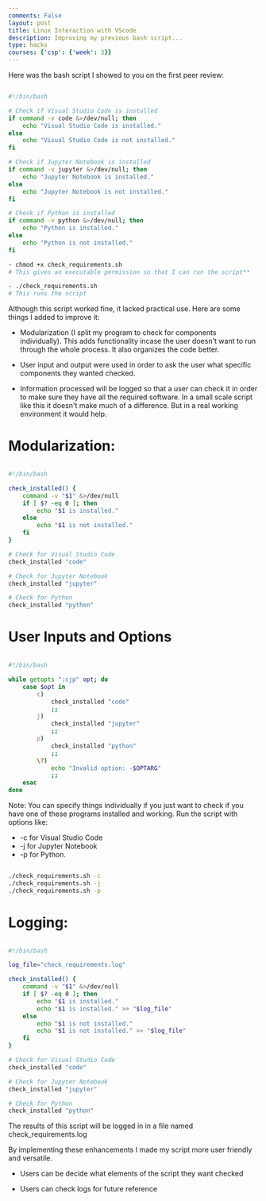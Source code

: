 ```yaml
---
comments: False
layout: post
title: Linux Interaction with VScode
description: Improving my previous bash script... 
type: hacks
courses: {'csp': {'week': 3}}
---
```


Here was the bash script I showed to you on the first peer review:

```bash

#!/bin/bash

# Check if Visual Studio Code is installed
if command -v code &>/dev/null; then
    echo "Visual Studio Code is installed."
else
    echo "Visual Studio Code is not installed."
fi

# Check if Jupyter Notebook is installed
if command -v jupyter &>/dev/null; then
    echo "Jupyter Notebook is installed."
else
    echo "Jupyter Notebook is not installed."
fi

# Check if Python is installed
if command -v python &>/dev/null; then
    echo "Python is installed."
else
    echo "Python is not installed."
fi

- chmod +x check_requirements.sh
# This gives an executable permission so that I can run the script**

- ./check_requirements.sh
# This runs the script
```

Although this script worked fine, it lacked practical use. Here are some things I added to improve it:

- Modularization (I split my program to check for components individually). This adds functionality incase the user doesn't want to run through the whole process. It also organizes the code better.

- User input and output were used in order to ask the user what specific components they wanted checked.

- Information processed will be logged so that a user can check it in order to make sure they have all the required software. In a small scale script like this it doesn't make much of a difference. But in a real working environment it would help. 

# Modularization:

```bash

#!/bin/bash

check_installed() {
    command -v "$1" &>/dev/null
    if [ $? -eq 0 ]; then
        echo "$1 is installed."
    else
        echo "$1 is not installed."
    fi
}

# Check for Visual Studio Code
check_installed "code"

# Check for Jupyter Notebook
check_installed "jupyter"

# Check for Python
check_installed "python"

```

# User Inputs and Options

```bash

#!/bin/bash

while getopts ":cjp" opt; do
    case $opt in
        c)
            check_installed "code"
            ;;
        j)
            check_installed "jupyter"
            ;;
        p)
            check_installed "python"
            ;;
        \?)
            echo "Invalid option: -$OPTARG"
            ;;
    esac
done

```

Note: You can specify things individually if you just want to check if you have one of these programs installed and working. Run the script with options like:

- -c for Visual Studio Code 
- -j for Jupyter Notebook
- -p for Python.

```bash

./check_requirements.sh -c
./check_requirements.sh -j
./check_requirements.sh -p

```

# Logging:

```bash

#!/bin/bash

log_file="check_requirements.log"

check_installed() {
    command -v "$1" &>/dev/null
    if [ $? -eq 0 ]; then
        echo "$1 is installed."
        echo "$1 is installed." >> "$log_file"
    else
        echo "$1 is not installed."
        echo "$1 is not installed." >> "$log_file"
    fi
}

# Check for Visual Studio Code
check_installed "code"

# Check for Jupyter Notebook
check_installed "jupyter"

# Check for Python
check_installed "python"

```

The results of this script will be logged in in a file named check_requirements.log

By implementing these enhancements I made my script more user friendly and versatile.

- Users can be decide what elements of the script they want checked

- Users can check logs for future reference